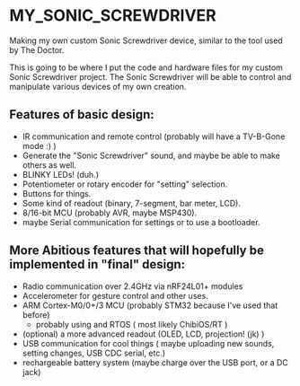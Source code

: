 MY_SONIC_SCREWDRIVER
====================

Making my own custom Sonic Screwdriver device, similar to the tool used by The Doctor.

This is going to be where I put the code and hardware files for my custom Sonic Screwdriver project. The Sonic Screwdriver will be able to control and manipulate various devices of my own creation.

Features of basic design:
---------------------------------
  * IR communication and remote control (probably will have a TV-B-Gone mode :) )
  * Generate the "Sonic Screwdriver" sound, and maybe be able to make others as well.
  * BLINKY LEDs! (duh.)
  * Potentiometer or rotary encoder for "setting" selection.
  * Buttons for things.
  * Some kind of readout (binary, 7-segment, bar meter, LCD).
  * 8/16-bit MCU (probably AVR, maybe MSP430).
  * maybe Serial communication for settings or to use a bootloader.

More Abitious features that will hopefully be implemented in "final" design:
----------------------
  * Radio communication over 2.4GHz via nRF24L01+ modules
  * Accelerometer for gesture control and other uses.
  * ARM Cortex-M0/0+/3 MCU (probably STM32 because I've used that before)
    - probably using and RTOS ( most likely ChibiOS/RT )
  * (optional) a more advanced readout (OLED, LCD, projection! (jk) )
  * USB communication for cool things ( maybe uploading new sounds, setting changes, USB CDC serial, etc.)
  * rechargeable battery system (maybe charge over the USB port, or a DC jack)
  

